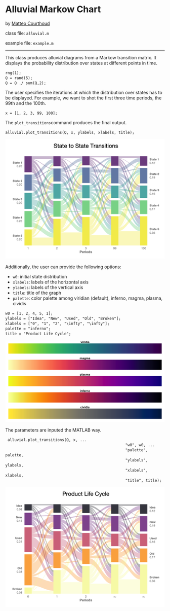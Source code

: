 # Alluvial Markow Chart
by [Matteo Courthoud](https://matteocourthoud.github.io/)

class file: `alluvial.m`

example file: `example.m`

---

This class produces alluvial diagrams from a Markow transition matrix. It displays the probability distribution over states at different points in time.

```
rng(1);
Q = rand(5);
Q = Q ./ sum(Q,2);
```

The user specifies the iterations at which the distribution over states has to be displayed. For example, we want to shot the first three time periods, the 99th and the 100th.

```
x = [1, 2, 3, 99, 100];
```

The `plot_transitions`command produces the final output.

```
alluvial.plot_transitions(Q, x, ylabels, xlabels, title);
```

![example1](example1.png)

Additionally, the user can provide the following options:

- `w0`: initial state distribution
- `xlabels`: labels of the horizontal axis
- `ylabels`: labels of the vertical axis
- `title`: title of the graph
- `palette`: color palette among viridian (default), inferno, magma, plasma, cividis

```
w0 = [1, 2, 4, 5, 1];
ylabels = ["Idea", "New", "Used", "Old", "Broken"];
xlabels = ["0", "1", "2", "\infty", "\infty"];
palette = "inferno";
title = "Product Life Cycle";
```

![palettes](palettes.png)

The parameters are inputed the MATLAB way.

```
 alluvial.plot_transitions(Q, x, ...
 													 "w0", w0, ...
 													 "palette", palette, 
 													 "ylabels", ylabels, 
 													 "xlabels", xlabels,  
 													 "title", title);
```

![example2](example2.png)

